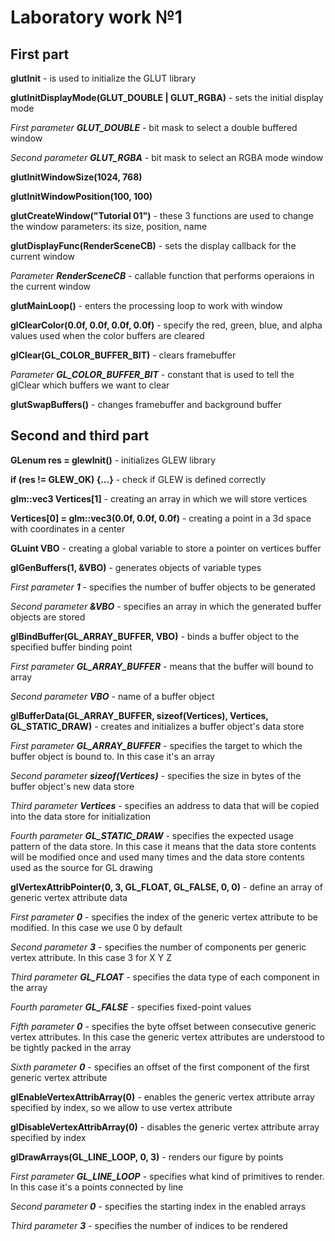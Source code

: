 # Laboratory work №1

## First part
**glutInit** - is used to initialize the GLUT library

**glutInitDisplayMode(GLUT_DOUBLE | GLUT_RGBA)** - sets the initial display mode

*First parameter **GLUT_DOUBLE*** - bit mask to select a double buffered window

*Second parameter **GLUT_RGBA*** - bit mask to select an RGBA mode window

**glutInitWindowSize(1024, 768)**

**glutInitWindowPosition(100, 100)**

**glutCreateWindow("Tutorial 01")** - these 3 functions are used to change the window parameters: its size, position, name

**glutDisplayFunc(RenderSceneCB)** - sets the display callback for the current window

*Parameter **RenderSceneCB*** - callable function that performs operaions in the current window

**glutMainLoop()** - enters the processing loop to work with window

**glClearColor(0.0f, 0.0f, 0.0f, 0.0f)** - specify the red, green, blue, and alpha values used when the color buffers are cleared 

**glClear(GL_COLOR_BUFFER_BIT)** - clears framebuffer

*Parameter **GL_COLOR_BUFFER_BIT*** - constant that is used to tell the glClear which buffers we want to clear

**glutSwapBuffers()** - changes framebuffer and background buffer

## Second and third part

**GLenum res = glewInit()** - initializes GLEW library

**if (res != GLEW_OK) {...}** - check if GLEW is defined correctly

**glm::vec3 Vertices[1]** - creating an array in which we will store vertices

**Vertices[0] = glm::vec3(0.0f, 0.0f, 0.0f)** - creating a point in a 3d space with coordinates in a center

**GLuint VBO** - creating a global variable to store a pointer on vertices buffer

**glGenBuffers(1, &VBO)** - generates objects of variable types

*First parameter **1*** - specifies the number of buffer objects to be generated

*Second parameter **&VBO*** - specifies an array in which the generated buffer objects are stored

**glBindBuffer(GL_ARRAY_BUFFER, VBO)** - binds a buffer object to the specified buffer binding point

*First parameter **GL_ARRAY_BUFFER*** - means that the buffer will bound to array 

*Second parameter **VBO*** - name of a buffer object

**glBufferData(GL_ARRAY_BUFFER, sizeof(Vertices), Vertices, GL_STATIC_DRAW)** - creates and initializes a buffer object's data store

*First parameter **GL_ARRAY_BUFFER*** - specifies the target to which the buffer object is bound to. In this case it's an array

*Second parameter **sizeof(Vertices)*** - specifies the size in bytes of the buffer object's new data store

*Third parameter **Vertices*** - specifies an address to data that will be copied into the data store for initialization

*Fourth parameter **GL_STATIC_DRAW*** - specifies the expected usage pattern of the data store. In this case it means that the data store contents will be modified once and used many times and the data store contents used as the source for GL drawing 

**glVertexAttribPointer(0, 3, GL_FLOAT, GL_FALSE, 0, 0)** - define an array of generic vertex attribute data

*First parameter **0*** - specifies the index of the generic vertex attribute to be modified. In this case we use 0 by default

*Second parameter **3*** - specifies the number of components per generic vertex attribute. In this case 3 for X Y Z

*Third parameter **GL_FLOAT*** - specifies the data type of each component in the array

*Fourth parameter **GL_FALSE*** - specifies fixed-point values

*Fifth parameter **0*** - specifies the byte offset between consecutive generic vertex attributes. In this case the generic vertex attributes are understood to be tightly packed in the array

*Sixth parameter **0*** - specifies an offset of the first component of the first generic vertex attribute

**glEnableVertexAttribArray(0)** - enables the generic vertex attribute array specified by index, so we allow to use vertex attribute

**glDisableVertexAttribArray(0)** - disables the generic vertex attribute array specified by index

**glDrawArrays(GL_LINE_LOOP, 0, 3)** - renders our figure by points

*First parameter **GL_LINE_LOOP*** - specifies what kind of primitives to render. In this case it's a points connected by line

*Second parameter **0*** - specifies the starting index in the enabled arrays

*Third parameter **3*** - specifies the number of indices to be rendered
